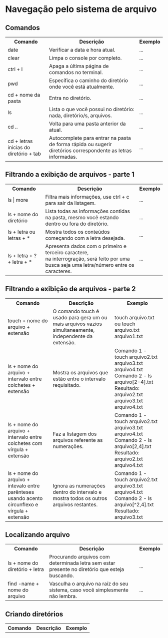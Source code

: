 <h1> Navegação pelo sistema de arquivo </h1>

<h2> Comandos </h2>

<div align="center">
    <table>
    <tr>
        <th> Comando </th>
        <th> Descrição </th>
        <th> Exemplo </th>
    </tr>
    <tr>
        <td> date </td>
        <td> Verificar a data e hora atual. </td>
        <td> ... </td>
    </tr>
    <tr>
        <td> clear </td>
        <td> Limpa o console por completo. </td>
        <td> ... </td>
    </tr>
    <tr>
        <td> ctrl + l </td>
        <td> Apaga a última página de comandos no terminal. </td>
        <td> ... </td>
    <tr>
        <td> pwd </td>
        <td> Específica o caminho do diretório onde você está atualmente. </td>
        <td> ... </td>
    </tr>
    <tr>
        <td> cd + nome da pasta </td>
        <td> Entra no diretório. 
        <td> ... </td>
    </td>
    <tr>
        <td> ls </td>
        <td> Lista o que você possui no diretório: nada, diretório/s, arquivos. </td>
        <td> ... </td>
    </tr>
    <tr>
        <td> cd .. </td>
        <td> Volta para uma pasta anterior da atual.
        <td> ... </td>
    </tr>
    <tr>
        <td> cd + letras inicias do diretório + tab </td>
        <td> Autocomplete para entrar na pasta de forma rápida ou sugerir diretórios correspondente as letras informadas. </td>
        <td> ... </td>
    </tr>
    </table>
</div>

<h2> Filtrando a exibição de arquivos - parte 1 </h2>

<div align="center">
    <table>
        <tr>
            <th> Comando </th>
            <th> Descrição </th>
            <th> Exemplo </th>
        </tr>
        <tr>
            <td> ls | more </td>
            <td> Filtra mais informações, use ctrl + c para sair da listagem. </td>
            <td> ... </td>
        </tr>
        <tr>
            <td> ls + nome do diretório </td>
            <td> Lista todas as informações contidas na pasta, mesmo você estando dentro ou fora do diretório. </td>
            <td> ... </td>
        </tr>
        <tr>
            <td> ls + letra ou letras + * </td>
            <td> Mostra todos os conteúdos começando com a letra desejada. </td>
            <td> ... </td>
        </tr>
        <tr>
            <td> ls + letra + ? + letra + * </td>
            <td> Apresenta dados com o primeiro e terceiro caractere, <br> na interrogração, será feito por uma busca seja uma letra/número entre os caracteres. </td>
            <td> ... </td>
        </tr>
    </table>
</div>

<h2> Filtrando a exibição de arquivos - parte 2 </h2>

<div align="center">
    <table>
        <tr>
            <th> Comando </th>
            <th> Descrição </th>
            <th> Exemplo </th>
        </tr>
        <tr>
            <td> touch + nome do arquivo + extensão </td>
            <td> O comando touch é usado para gera um ou mais arquivos vazios simultaneamente, independente da extensão. </td>
            <td> touch arquivo.txt ou touch arquivo.txt arquivo1.txt </td>
        </tr>
        <tr>
            <td> ls + nome do arquivo + intervalo entre colchetes + extensão </td>
            <td> Mostra os arquivos que estão entre o intervalo requisitado. </td>
            <td> Comando 1 - touch arquivo2.txt arquivo3.txt arquivo4.txt <br>
            Comando 2 - ls arquivo[2-4].txt <br>
            Resultado: arquivo2.txt arquivo3.txt arquivo4.txt </td>
            </td>
        </tr>
        <tr>
            <td> ls + nome do arquivo + intervalo entre colchetes com vírgula + extensão </td>
            <td> Faz a listagem dos arquivos referente as numerações. </td>
            <td> Comando 1 - touch arquivo2.txt arquivo3.txt arquivo4.txt <br>
            Comando 2 - ls arquivo[2,4].txt <br>
            Resultado: arquivo2.txt arquivo4.txt </td>
        </tr>
        <tr>
            <td> ls + nome do arquivo + intevalo entre parênteses usando acento circunflexo e vírgula + extensão </td>
            <td> Ignora as numerações dentro do intervalo e mostra todos os outros arquivos restantes. </td>
            <td> Comando 1 - touch arquivo2.txt arquivo3.txt arquivo4.txt <br>
            Comando 2 - ls arquivo[^2,4].txt <br>
            Resultado: arquivo3.txt </td>
        </tr>
    </table>
</div>

<h2> Localizando arquivo </h2>

<div align="center">
    <table>
        <tr>
            <th> Comando </th>
            <th> Descrição </th>
            <th> Exemplo </th>
        </tr>
        <tr>
            <td> ls + nome do diretório + letra </td>
            <td> Procurando arquivos com determinada letra sem estar presente no diretório que esteja buscando. </td>
            <td> ... </td>
        </tr>
        <tr>
            <td> find -name + nome do arquivo </td> 
            <td> Vasculha o arquivo na raíz do seu sistema, caso você simplesmente não lembra. </td>
            <td> ... </td>
        </tr>
    </table>
</div>

<h2> Criando diretórios </h2>

<div align="center">
    <table>
        <tr>
            <th> Comando </th>
            <th> Descrição </th>
            <th> Exemplo </th>
        </tr>
    </table>
</div>
